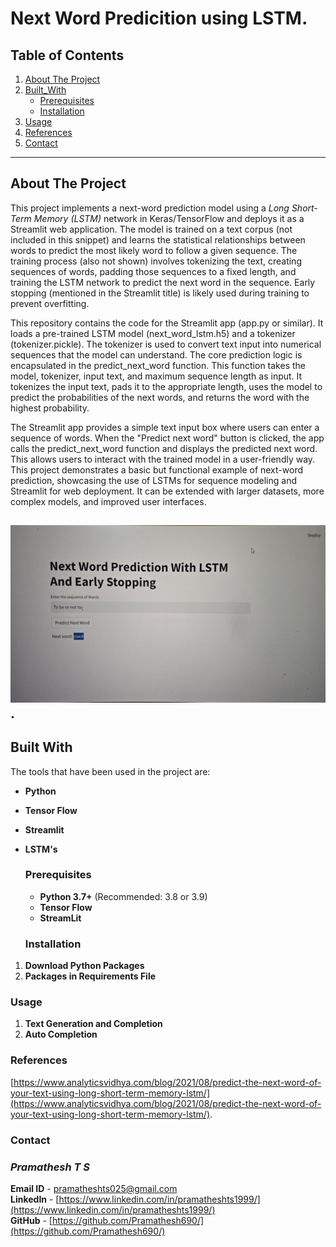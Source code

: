 # Next Word Predicition using LSTM.

## Table of Contents

1. [About The Project](#about-the-project)
2. [Built_With](#Built-with)
   - [Prerequisites](#prerequisites)
   - [Installation](#installation)
3. [Usage](#usage)
4. [References](#references)
5. [Contact](#contact)

---

## About The Project

This project implements a next-word prediction model using a _Long Short-Term Memory (LSTM)_ network in Keras/TensorFlow and deploys it as a Streamlit web application. The model is trained on a text corpus (not included in this snippet) and learns the statistical relationships between words to predict the most likely word to follow a given sequence. The training process (also not shown) involves tokenizing the text, creating sequences of words, padding those sequences to a fixed length, and training the LSTM network to predict the next word in the sequence. Early stopping (mentioned in the Streamlit title) is likely used during training to prevent overfitting.

This repository contains the code for the Streamlit app (app.py or similar). It loads a pre-trained LSTM model (next_word_lstm.h5) and a tokenizer (tokenizer.pickle). The tokenizer is used to convert text input into numerical sequences that the model can understand. The core prediction logic is encapsulated in the predict_next_word function. This function takes the model, tokenizer, input text, and maximum sequence length as input. It tokenizes the input text, pads it to the appropriate length, uses the model to predict the probabilities of the next words, and returns the word with the highest probability.

The Streamlit app provides a simple text input box where users can enter a sequence of words. When the "Predict next word" button is clicked, the app calls the predict_next_word function and displays the predicted next word. This allows users to interact with the trained model in a user-friendly way. This project demonstrates a basic but functional example of next-word prediction, showcasing the use of LSTMs for sequence modeling and Streamlit for web deployment. It can be extended with larger datasets, more complex models, and improved user interfaces.

![Next-Word-Prediction](./Assets/Next_Word_Prediction.jpeg).
---


## Built With

The tools that have been used in the project are:

- **Python**
- **Tensor Flow**
- **Streamlit**
- **LSTM's**

  ### Prerequisites

  - **Python 3.7+** (Recommended: 3.8 or 3.9)
  - **Tensor Flow**
  - **StreamLit**
 
  ### Installation

1. **Download Python Packages**
2. **Packages in Requirements File**

### Usage
1. **Text Generation and Completion**
2. **Auto Completion**


### References
[https://www.analyticsvidhya.com/blog/2021/08/predict-the-next-word-of-your-text-using-long-short-term-memory-lstm/](https://www.analyticsvidhya.com/blog/2021/08/predict-the-next-word-of-your-text-using-long-short-term-memory-lstm/).

### Contact
### _Pramathesh T S_

**Email ID** - pramatheshts025@gmail.com<br>
**LinkedIn** - [https://www.linkedin.com/in/pramatheshts1999/](https://www.linkedin.com/in/pramatheshts1999/)<br>
**GitHub**   - [https://github.com/Pramathesh690/](https://github.com/Pramathesh690/)
